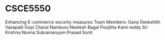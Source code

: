 # CSCE5550
Enhancing E-commerce security measures
Team Members: Gana Deekshith Vasepalli
Gopi Chand Namburu
Neelesh Bagal
Poojitha Kami reddy
Sri Krishna Nunna
Subramanyam Prasad Sonti

